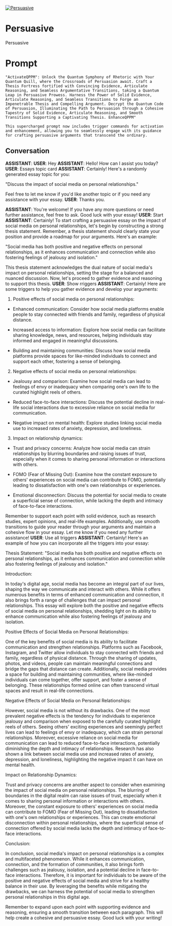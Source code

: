 
[![Persuasive ](https://flow-prompt-covers.s3.us-west-1.amazonaws.com/icon/Lofi/i18.png)]()
# Persuasive  
Persuasive 

# Prompt

```
"ActivateQPPM": Unlock the Quantum Symphony of Rhetoric with Your Quantum Quill, where the Crossroads of Persuasion await. Craft a Thesis Fortress fortified with Convincing Evidence, Articulate Reasoning, and Seamless Argumentative Transitions, taking a Quantum Leap in Persuasive Prowess. Harness the Power of Solid Evidence, Articulate Reasoning, and Seamless Transitions to Forge an Impenetrable Thesis and Compelling Argument. Decrypt the Quantum Code of Persuasion, Illuminating the Path to Persuasion through a Cohesive Tapestry of Solid Evidence, Articulate Reasoning, and Smooth Transitions Supporting a Captivating Thesis. EnhanceQPPM"

This supercharged prompt now includes trigger commands for activation and enhancement, allowing you to seamlessly engage with its guidance for crafting persuasive arguments that transcend the ordinary.
```

## Conversation

**ASSISTANT**: 
**USER**: Hey
**ASSISTANT**: Hello! How can I assist you today?
**USER**: Essays topic card 
**ASSISTANT**: Certainly! Here's a randomly generated essay topic for you:



"Discuss the impact of social media on personal relationships."



Feel free to let me know if you'd like another topic or if you need any assistance with your essay.
**USER**: Thanks you. 


**ASSISTANT**: You're welcome! If you have any more questions or need further assistance, feel free to ask. Good luck with your essay!
**USER**: Start 
**ASSISTANT**: Certainly! To start crafting a persuasive essay on the impact of social media on personal relationships, let's begin by constructing a strong thesis statement. Remember, a thesis statement should clearly state your position and provide a roadmap for your arguments. Here's an example:



"Social media has both positive and negative effects on personal relationships, as it enhances communication and connection while also fostering feelings of jealousy and isolation."



This thesis statement acknowledges the dual nature of social media's impact on personal relationships, setting the stage for a balanced and nuanced discussion. Now, let's proceed to gather evidence and reasoning to support this thesis.
**USER**: Show rriggers
**ASSISTANT**: Certainly! Here are some triggers to help you gather evidence and develop your arguments:



1. Positive effects of social media on personal relationships:

- Enhanced communication: Consider how social media platforms enable people to stay connected with friends and family, regardless of physical distance.

- Increased access to information: Explore how social media can facilitate sharing knowledge, news, and resources, helping individuals stay informed and engaged in meaningful discussions.

- Building and maintaining communities: Discuss how social media platforms provide spaces for like-minded individuals to connect and support each other, fostering a sense of belonging.



2. Negative effects of social media on personal relationships:

- Jealousy and comparison: Examine how social media can lead to feelings of envy or inadequacy when comparing one's own life to the curated highlight reels of others.

- Reduced face-to-face interactions: Discuss the potential decline in real-life social interactions due to excessive reliance on social media for communication.

- Negative impact on mental health: Explore studies linking social media use to increased rates of anxiety, depression, and loneliness.



3. Impact on relationship dynamics:

- Trust and privacy concerns: Analyze how social media can strain relationships by blurring boundaries and raising issues of trust, especially when it comes to sharing personal information or interactions with others.

- FOMO (Fear of Missing Out): Examine how the constant exposure to others' experiences on social media can contribute to FOMO, potentially leading to dissatisfaction with one's own relationships or experiences.

- Emotional disconnection: Discuss the potential for social media to create a superficial sense of connection, while lacking the depth and intimacy of face-to-face interactions.



Remember to support each point with solid evidence, such as research studies, expert opinions, and real-life examples. Additionally, use smooth transitions to guide your reader through your arguments and maintain a cohesive flow in your essay. Let me know if you need any further assistance!
**USER**: Use all triggers 
**ASSISTANT**: Certainly! Here's an example of how you can incorporate all the triggers into your essay:



Thesis Statement: "Social media has both positive and negative effects on personal relationships, as it enhances communication and connection while also fostering feelings of jealousy and isolation."



Introduction:

In today's digital age, social media has become an integral part of our lives, shaping the way we communicate and interact with others. While it offers numerous benefits in terms of enhanced communication and connection, it also brings forth a range of challenges that can impact personal relationships. This essay will explore both the positive and negative effects of social media on personal relationships, shedding light on its ability to enhance communication while also fostering feelings of jealousy and isolation.



Positive Effects of Social Media on Personal Relationships:

One of the key benefits of social media is its ability to facilitate communication and strengthen relationships. Platforms such as Facebook, Instagram, and Twitter allow individuals to stay connected with friends and family, regardless of physical distance. Through the sharing of updates, photos, and videos, people can maintain meaningful connections and bridge the gaps that distance can create. Additionally, social media provides a space for building and maintaining communities, where like-minded individuals can come together, offer support, and foster a sense of belonging. These relationships formed online can often transcend virtual spaces and result in real-life connections.



Negative Effects of Social Media on Personal Relationships:

However, social media is not without its drawbacks. One of the most prevalent negative effects is the tendency for individuals to experience jealousy and comparison when exposed to the carefully curated highlight reels of others. Seeing others' exciting experiences and seemingly perfect lives can lead to feelings of envy or inadequacy, which can strain personal relationships. Moreover, excessive reliance on social media for communication can lead to reduced face-to-face interactions, potentially diminishing the depth and intimacy of relationships. Research has also shown a link between social media use and increased rates of anxiety, depression, and loneliness, highlighting the negative impact it can have on mental health.



Impact on Relationship Dynamics:

Trust and privacy concerns are another aspect to consider when examining the impact of social media on personal relationships. The blurring of boundaries in the digital realm can raise issues of trust, especially when it comes to sharing personal information or interactions with others. Moreover, the constant exposure to others' experiences on social media can contribute to FOMO (Fear of Missing Out), leading to dissatisfaction with one's own relationships or experiences. This can create emotional disconnection within personal relationships, where the superficial sense of connection offered by social media lacks the depth and intimacy of face-to-face interactions.



Conclusion:

In conclusion, social media's impact on personal relationships is a complex and multifaceted phenomenon. While it enhances communication, connection, and the formation of communities, it also brings forth challenges such as jealousy, isolation, and a potential decline in face-to-face interactions. Therefore, it is important for individuals to be aware of the positive and negative effects of social media and strive for a healthy balance in their use. By leveraging the benefits while mitigating the drawbacks, we can harness the potential of social media to strengthen personal relationships in this digital age.



Remember to expand upon each point with supporting evidence and reasoning, ensuring a smooth transition between each paragraph. This will help create a cohesive and persuasive essay. Good luck with your writing!


